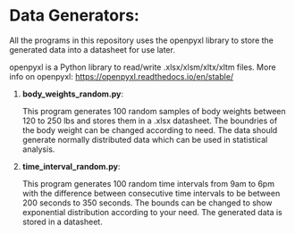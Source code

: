 # Data Generators:

All the programs in this repository uses the openpyxl library to store the generated data into a datasheet for use later.

openpyxl is a Python library to read/write .xlsx/xlsm/xltx/xltm files.
More info on openpyxl: https://openpyxl.readthedocs.io/en/stable/

1. **body_weights_random.py**:

    This program generates 100 random samples of body weights between 120 to 250 lbs and stores them in a .xlsx datasheet. The boundries of the body weight can be changed according to need. The data should generate normally distributed data 
which can be used in statistical analysis.

2. **time_interval_random.py**:

    This program generates 100 random time intervals from 9am to 6pm with the difference between consecutive time intervals to be between 200 seconds to 350 seconds. The bounds can be changed to show exponential distribution according to your need. The generated data is stored in a datasheet.


    
